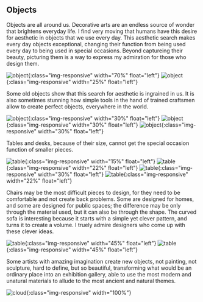 ## Objects

Objects are all around us. Decorative arts are an endless source of wonder that brightens everyday life. I find very moving that humans have this desire for aesthetic in objects that we use every day. This aesthetic search makes every day objects exceptional, changing their function from being used every day to being used in special occasions. Beyond captureing their beauty, picturing them is a way to express my admiration for those who design them.


![object]({{site.baseurl}}/photography/objects/IMG_0431.JPG){:class="img-responsive" width="70%" float="left"} 
![object]({{site.baseurl}}/photography/objects/IMG_5580.JPG){:class="img-responsive" width="25%" float="left"}

Some old objects show that this search for aesthetic is ingrained in us. It is also sometimes stunning how simple tools in the hand of trained craftsmen allow to create perfect objects, everywhere in the world.

![object]({{site.baseurl}}/photography/objects/IMG_2965.JPG){:class="img-responsive" width="30%" float="left"}
![object]({{site.baseurl}}/photography/objects/IMG_2959.JPG){:class="img-responsive" width="30%" float="left"}
![object]({{site.baseurl}}/photography/objects/IMG_2966.JPG){:class="img-responsive" width="30%" float="left"}


Tables and desks, because of their size, cannot get the special occasion function of smaller pieces.

![table]({{site.baseurl}}/photography/objects/IMG_0434.JPG){:class="img-responsive" width="15%" float="left"} 
![table]({{site.baseurl}}/photography/objects/IMG_0827.JPG){:class="img-responsive" width="22%" float="left"} 
![table]({{site.baseurl}}/photography/objects/IMG_2879.JPG){:class="img-responsive" width="30%" float="left"} 
![table]({{site.baseurl}}/photography/objects/IMG_0433.JPG){:class="img-responsive" width="22%" float="left"}

 Chairs may be the most difficult pieces to design, for they need to be comfortable and not create back problems. Some are designed for homes, and some are designed for public spaces; the difference may be only through the material used, but it can also be through the shape. The curved sofa is interesting because it starts with a simple yet clever pattern, and turns it to create a volume. I truely admire designers who come up with these clever ideas.

![table]({{site.baseurl}}/photography/objects/IMG_1675.JPG){:class="img-responsive" width="45%" float="left"} 
![table]({{site.baseurl}}/photography/objects/IMG_5015.JPG){:class="img-responsive" width="45%" float="left"}

Some artists with amazing imagination create new objects, not painting, not sculpture, hard to define, but so beautiful, transforming what would be an ordinary place into an exhibition gallery, able to use the most modern and unatural materials to allude to the most ancient and natural themes.

![cloud]({{site.baseurl}}/photography/objects/IMG_5186.JPG){:class="img-responsive" width="100%"}
